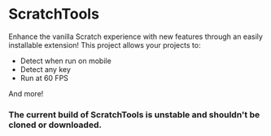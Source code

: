 # ScratchTools
Enhance the vanilla Scratch experience with new features through an easily installable extension! This project allows your projects to:
- Detect when run on mobile
- Detect any key
- Run at 60 FPS

And more!

### The current build of ScratchTools is unstable and shouldn't be cloned or downloaded.

